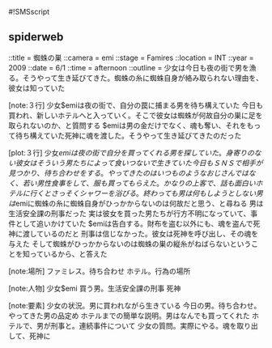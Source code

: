 #!SMSscript

## spiderweb

::title = 蜘蛛の巣
::camera = emi
::stage = Famires
::location = INT
::year = 2009
::date = 6/1
::time = afternoon
::outline = 少女は今日も夜の街で男を漁る。そうやって生き延びてきた。蜘蛛の糸に蜘蛛自身が絡み取られない理由を、彼女は知っていた

[note:３行]
少女$emiは夜の街で、自分の罠に捕まる男を待ち構えていた
今日も買われ、新しいホテルへと入っていく。そこで彼女は蜘蛛が何故自分の巣に足を取られないのか、と質問する
$emiは男の金だけでなく、魂も奪い、それをもって待ち構えていた死神に魂を渡した。そうやって生き延びてきたのだった

[plot:３行]
少女$emiは夜の街で自分を買ってくれる男を探していた。身寄りのない彼女はそういう男たちによって食いつないで生きていた
今日もＳＮＳで相手が見つかり、待ち合わせをする。やってきたのはいつものようなおじさんではなく、若い男性
食事をして、服も買ってもらえた。かなりの上客で、話も面白い
ホテルに行くとさっそくシャワーを浴びる。終わっても男は何もしようとしない
男は$emiに蜘蛛の糸に蜘蛛自身がひっかからないのは何故だと思う、と尋ねる
男は生活安全課の刑事だった
実は彼女を買った男たちが行方不明になっていて、事件として追いかけていた
$emiは告白する。財布を盗む以外にも、魂を盗んで死神に渡しているのだと
刑事は信じなかった。彼女は死神を呼び出し、その魂を与えた
そして蜘蛛がひっかからないのは蜘蛛の巣の縦糸がねばらないということを知っているから、と答えた

[note:場所]
ファミレス。待ち合わせ
ホテル。行為の場所

[note:人物]
少女$emi
買う男。生活安全課の刑事
死神

[note:要素]
少女の状況。男に買われながら生きている
今日の男。待ち合わせ。やってきた男の品定め
ホテルまでの簡単な説明。男はなんでも買ってくれた
ホテルで、男が刑事と。連続事件について
少女の質問。実際にやる。魂を取り出して、死神に
